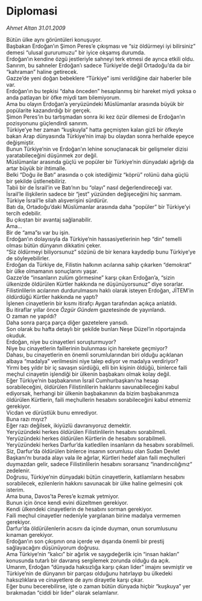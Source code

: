 # Diplomasi

*Ahmet Altan 31.01.2009*

<div class="yazi">Bütün ülke aynı görüntüleri konuşuyor. <br/>Başbakan Erdoğan’ın Şimon Peres’e çıkışması ve “siz öldürmeyi iyi bilirsiniz” demesi “ulusal gururumuzu” bir iyice okşamış durumda. <br/>Erdoğan’ın kendine özgü jestleriyle sahneyi terk etmesi de ayrıca etkili oldu. <br/>Sanırım, bu sahneler Erdoğan’ı sadece Türkiye’de değil Ortadoğu’da da bir “kahraman” haline getirecek. <br/>Gazze’de yeni doğan bebeklere “Türkiye” ismi verildiğine dair haberler bile var. <br/>Erdoğan’ın bu tepkisi “daha önceden” hesaplanmış bir hareket miydi yoksa o anda patlayan bir öfke miydi tam bilemiyorum. <br/>Ama bu olayın Erdoğan’a yeryüzündeki Müslümanlar arasında büyük bir popülarite kazandırdığı bir gerçek. <br/>Şimon Peres’in bu tartışmadan sonra iki kez özür dilemesi de Erdoğan’ın pozisyonunu güçlendirdi sanırım. <br/>Türkiye’ye her zaman “kuşkuyla” hatta geçmişten kalan gizli bir öfkeyle bakan Arap dünyasında Türkiye’nin imajı bu olaydan sonra herhalde epeyce değişmiştir. <br/>Bunun Türkiye’nin ve Erdoğan’ın lehine sonuçlanacak bir gelişmeler dizisi yaratabileceğini düşünmek zor değil. <br/>Müslümanlar arasında güçlü ve popüler bir Türkiye’nin dünyadaki ağırlığı da artar büyük bir ihtimalle. <br/>Belki “Doğu ile Batı” arasında o çok istediğimiz “köprü” rolünü daha güçlü bir şekilde üstlenebiliriz. <br/>Tabii bir de İsrail’in ve Batı’nın bu “olayı” nasıl değerlendireceği var. <br/>İsrail’le ilişkilerin sadece bir “jest” yüzünden değişeceğini hiç sanmam. <br/>Türkiye İsrail’le silah alışverişini sürdürür. <br/>Batı da, Ortadoğu’daki Müslümanlar arasında daha “popüler” bir Türkiye’yi tercih edebilir. <br/>Bu çıkıştan bir avantaj sağlanabilir. <br/>Ama... <br/>Bir de “ama”sı var bu işin. <br/>Erdoğan’ın dolayısıyla da Türkiye’nin hassasiyetlerinin hep “din” temelli olması bütün dünyanın dikkatini çeker. <br/>“Siz öldürmeyi biliyorsunuz” sözünü de bir kenara kaydedip bunu Türkiye’ye de söyleyebilirler. <br/>Erdoğan da Türkiye de, Filistin halkının acılarına sahip çıkarken “demokrat” bir ülke olmamanın sonuçlarını yaşar. <br/>Gazze’de “insanların zulüm görmesine” karşı çıkan Erdoğan’a, “sizin ülkenizde öldürülen Kürtler hakkında ne düşünüyorsunuz” diye sorarlar. <br/>Filistinlilerin acılarının durdurulmasını haklı olarak isteyen Erdoğan, JİTEM’in öldürdüğü Kürtler hakkında ne yaptı? <br/>İşlenen cinayetlerin bir kısmı itirafçı Aygan tarafından açıkça anlatıldı. <br/>Bu itiraflar yıllar önce <i>Özgür Gündem</i> gazetesinde de yayınlandı. <br/>O zaman ne yapıldı? <br/>Daha sonra parça parça diğer gazetelere yansıdı. <br/>Son olarak bu hafta detaylı bir şekilde bunları Neşe Düzel’in röportajında okuduk. <br/>Erdoğan, niye bu cinayetleri soruşturmuyor? <br/>Niye bu cinayetlerin faillerinin bulunması için harekete geçmiyor? <br/>Dahası, bu cinayetlerin en önemli sorumlularından biri olduğu açıklanan albaya “madalya” verilmesini niye talep ediyor ve madalya verdiriyor? <br/>Yirmi beş yıldır bir iç savaşın sürdüğü, elli bin kişinin öldüğü, binlerce faili meçhul cinayetin işlendiği bir ülkenin başbakanı olmak kolay değil. <br/>Eğer Türkiye’nin başbakanının İsrail Cumhurbaşkanı’na hesap sorabileceğini, öldürülen Filistinlilerin haklarını savunabileceğini kabul ediyorsak, herhangi bir ülkenin başbakanının da bizim başbakanımıza öldürülen Kürtlerin, faili meçhullerin hesabını sorabileceğini kabul etmemiz gerekiyor. <br/>Vicdan ve dürüstlük bunu emrediyor. <br/>Buna razı mıyız? <br/>Eğer razı değilsek, ikiyüzlü davranıyoruz demektir. <br/>Yeryüzündeki herkes öldürülen Filistinlilerin hesabını sorabilmeli. <br/>Yeryüzündeki herkes öldürülen Kürtlerin de hesabını sorabilmeli. <br/>Yeryüzündeki herkes Darfur’da katledilen insanların da hesabını sorabilmeli. <br/>Siz, Darfur’da öldürülen binlerce insanın sorumlusu olan Sudan Devlet Başkanı’nı burada alayı vala ile ağırlar, Kürtleri hedef alan faili meçhulleri duymazdan gelir, sadece Filistinlilerin hesabını sorarsanız “inandırıcılığınız“ zedelenir. <br/>Doğrusu, Türkiye’nin dünyadaki bütün cinayetlerin, katliamların hesabını sorabilecek, ezilenlerin hakkını savunacak bir ülke haline gelmesini çok isterim. <br/>Ama buna, Davos’ta Peres’e kızmak yetmiyor. <br/>Bunun için önce kendi evini düzeltmen gerekiyor. <br/>Kendi ülkendeki cinayetlerin de hesabını sorman gerekiyor. <br/>Faili meçhul cinayetler nedeniyle yargılanan birine madalya vermemen gerekiyor. <br/>Darfur’da öldürülenlerin acısını da içinde duyman, onun sorumlusunu kınaman gerekiyor. <br/>Erdoğan’ın son çıkışının ona içerde ve dışarıda önemli bir prestij sağlayacağını düşünüyorum doğrusu. <br/>Ama Türkiye’nin “kalıcı” bir ağırlık ve saygıdeğerlik için “insan hakları” konusunda tutarlı bir davranış sergilemek zorunda olduğu da açık. <br/>Umarım, Erdoğan “dünyada haksızlığa karşı çıkan lider” imajını sevmiştir ve Türkiye’nin de dünyanın bir parçası olduğunu hatırlayıp bu ülkedeki haksızlıklara ve cinayetlere de aynı dirayetle karşı çıkar. <br/>Eğer bunu becerebilirse, işte o zaman bütün dünyada hiçbir “kuşkuya” yer bırakmadan “ciddi bir lider” olarak selamlanır.</div>
